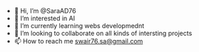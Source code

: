 - 👋 Hi, I’m @SaraAD76
- 👀 I’m interested in AI
- 🌱 I’m currently learning webs developmednt
- 💞️ I’m looking to collaborate on all kinds of intersting projects
- 📫 How to reach me swair76.sa@gmail.com

<!---
SaraAD76/SaraAD76 is a ✨ special ✨ repository because its `README.md` (this file) appears on your GitHub profile.
You can click the Preview link to take a look at your changes.
--->
